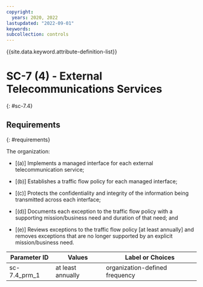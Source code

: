 ```yaml
---
copyright:
  years: 2020, 2022
lastupdated: "2022-09-01"
keywords: 
subcollection: controls
---
```



{{site.data.keyword.attribute-definition-list}}


# SC-7 (4) - External Telecommunications Services
{: #sc-7.4}

## Requirements
{: #requirements}

The organization:

- \[(a)\] Implements a managed interface for each external telecommunication service;

- \[(b)\] Establishes a traffic flow policy for each managed interface;

- \[(c)\] Protects the confidentiality and integrity of the information being transmitted across each interface;

- \[(d)\] Documents each exception to the traffic flow policy with a supporting mission/business need and duration of that need; and

- \[(e)\] Reviews exceptions to the traffic flow policy [at least annually] and removes exceptions that are no longer supported by an explicit mission/business need.

| Parameter ID | Values | Label or Choices |
|---|---|---|
| sc-7.4_prm_1 | at least annually | organization-defined frequency |